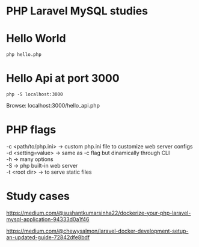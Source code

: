 # PHP Laravel MySQL studies

# Hello World
```
php hello.php
```

# Hello Api at port 3000
```
php -S localhost:3000
```
Browse: localhost:3000/hello_api.php

# PHP flags
-c \<path/to/php.ini> -> custom php.ini file to customize web server configs <br>
-d \<setting=value> -> same as -c flag but dinamically through CLI <br>
-h -> many options <br>
-S -> php built-in web server <br>
-t \<root dir> -> to serve static files <br>

# Study cases

https://medium.com/@sushantkumarsinha22/dockerize-your-php-laravel-mysql-application-94333d0a1f46

https://medium.com/@chewysalmon/laravel-docker-development-setup-an-updated-guide-72842dfe8bdf
